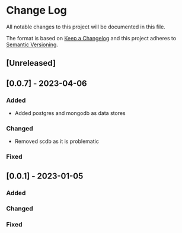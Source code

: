 # Change Log

All notable changes to this project will be documented in this file.

The format is based on [Keep a Changelog](http://keepachangelog.com/)
and this project adheres to [Semantic Versioning](http://semver.org/).

## [Unreleased]

## [0.0.7] - 2023-04-06

### Added

- Added postgres and mongodb as data stores

### Changed

- Removed scdb as it is problematic

### Fixed

## [0.0.1] - 2023-01-05

### Added

### Changed

### Fixed
